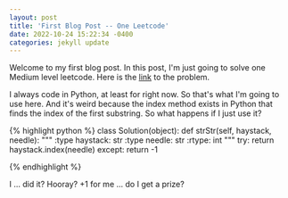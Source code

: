 ```yaml
---
layout: post
title: 'First Blog Post -- One Leetcode'
date: 2022-10-24 15:22:34 -0400
categories: jekyll update
---
```


Welcome to my first blog post. In this post, I'm just going to solve one Medium level leetcode. Here is the [link](https://leetcode.com/problems/find-the-index-of-the-first-occurrence-in-a-string/) to the problem.

I always code in Python, at least for right now. So that's what I'm going to use here. And it's weird because the index method exists in Python that finds the index of the first substring. So what happens if I just use it?

{% highlight python %}
class Solution(object):
def strStr(self, haystack, needle):
"""
:type haystack: str
:type needle: str
:rtype: int
"""
try:
return haystack.index(needle)
except:
return -1

{% endhighlight %}

I ... did it? Hooray? +1 for me ... do I get a prize?
